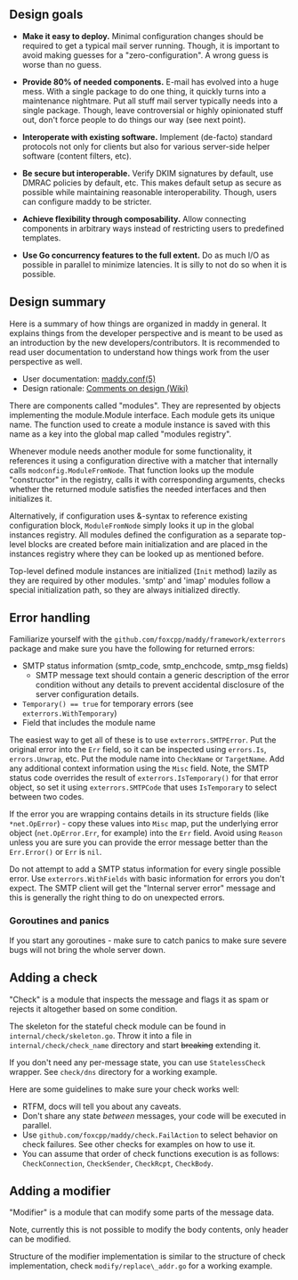 ## Design goals

- **Make it easy to deploy.**
  Minimal configuration changes should be required to get a typical mail server
  running. Though, it is important to avoid making guesses for a
  "zero-configuration". A wrong guess is worse than no guess.

- **Provide 80% of needed components.**
  E-mail has evolved into a huge mess. With a single package to do one thing, it
  quickly turns into a maintenance nightmare. Put all stuff mail server
  typically needs into a single package. Though, leave controversial or highly
  opinionated stuff out, don't force people to do things our way
  (see next point).

- **Interoperate with existing software.**
  Implement (de-facto) standard protocols not only for clients but also for
  various server-side helper software (content filters, etc).

- **Be secure but interoperable.**
  Verify DKIM signatures by default, use DMRAC policies by default, etc. This
  makes default setup as secure as possible while maintaining reasonable
  interoperability. Though, users can configure maddy to be stricter.

- **Achieve flexibility through composability.**
  Allow connecting components in arbitrary ways instead of restricting users to
  predefined templates.

- **Use Go concurrency features to the full extent.**
  Do as much I/O as possible in parallel to minimize latencies. It is silly to
  not do so when it is possible.

## Design summary

Here is a summary of how things are organized in maddy in general. It explains
things from the developer perspective and is meant to be used as an
introduction by the new developers/contributors. It is recommended to read
user documentation to understand how things work from the user perspective as
well.

- User documentation: [maddy.conf(5)](docs/man/maddy.5.scd)
- Design rationale: [Comments on design (Wiki)][1]

There are components called "modules". They are represented by objects
implementing the module.Module interface. Each module gets its unique name.
The function used to create a module instance is saved with this name as a key
into the global map called "modules registry".

Whenever module needs another module for some functionality, it references it
using a configuration directive with a matcher that internally calls
`modconfig.ModuleFromNode`. That function looks up the module "constructor" in
the registry, calls it with corresponding arguments, checks whether the
returned module satisfies the needed interfaces and then initializes it.

Alternatively, if configuration uses &-syntax to reference existing
configuration block, `ModuleFromNode` simply looks it up in the global instances
registry. All modules defined the configuration as a separate top-level blocks
are created before main initialization and are placed in the instances registry
where they can be looked up as mentioned before.

Top-level defined module instances are initialized (`Init` method) lazily as
they are required by other modules. 'smtp' and 'imap' modules follow a special
initialization path, so they are always initialized directly.

## Error handling

Familiarize yourself with the `github.com/foxcpp/maddy/framework/exterrors`
package and make sure you have the following for returned errors:
- SMTP status information (smtp\_code, smtp\_enchcode, smtp\_msg fields)
  - SMTP message text should contain a generic description of the error
    condition without any details to prevent accidental disclosure of the
    server configuration details.
- `Temporary() == true` for temporary errors (see `exterrors.WithTemporary`)
- Field that includes the module name

The easiest way to get all of these is to use `exterrors.SMTPError`.
Put the original error into the `Err` field, so it can be inspected using
`errors.Is`, `errors.Unwrap`, etc. Put the module name into `CheckName` or
`TargetName`. Add any additional context information using the `Misc` field.
Note, the SMTP status code overrides the result of `exterrors.IsTemporary()`
for that error object, so set it using `exterrors.SMTPCode` that uses
`IsTemporary` to select between two codes.

If the error you are wrapping contains details in its structure fields (like
`*net.OpError`) - copy these values into `Misc` map, put the underlying error
object (`net.OpError.Err`, for example) into the `Err` field.
Avoid using `Reason` unless you are sure you can provide the error message
better than the `Err.Error()` or `Err` is `nil`.

Do not attempt to add a SMTP status information for every single possible
error. Use `exterrors.WithFields` with basic information for errors you don't
expect. The SMTP client will get the "Internal server error" message and this
is generally the right thing to do on unexpected errors.

### Goroutines and panics

If you start any goroutines - make sure to catch panics to make sure severe
bugs will not bring the whole server down.

## Adding a check

"Check" is a module that inspects the message and flags it as spam or rejects
it altogether based on some condition.

The skeleton for the stateful check module can be found in
`internal/check/skeleton.go`.  Throw it into a file in
`internal/check/check_name` directory and start ~~breaking~~ extending it.

If you don't need any per-message state, you can use `StatelessCheck` wrapper.
See `check/dns` directory for a working example.

Here are some guidelines to make sure your check works well:
- RTFM, docs will tell you about any caveats.
- Don't share any state _between_ messages, your code will be executed in
  parallel.
- Use `github.com/foxcpp/maddy/check.FailAction` to select behavior on check
  failures. See other checks for examples on how to use it.
- You can assume that order of check functions execution is as follows:
  `CheckConnection`, `CheckSender`, `CheckRcpt`, `CheckBody`.

## Adding a modifier

"Modifier" is a module that can modify some parts of the message data.

Note, currently this is not possible to modify the body contents, only header
can be modified.

Structure of the modifier implementation is similar to the structure of check
implementation, check `modify/replace\_addr.go` for a working example.

[1]: https://github.com/foxcpp/maddy/wiki/Dev:-Comments-on-design
